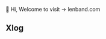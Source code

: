 👋 Hi, Welcome to visit → lenband.com

## Xlog

<picture>
  <source
    media="(prefers-color-scheme: light)"
    srcSet="https://xlog-card.vercel.app/api/lenband?theme=light"
  />
  <source
    media="(prefers-color-scheme: dark)"
    srcSet="https://xlog-card.vercel.app/api/lenband?theme=dark"
  />
  <img src="https://xlog-card.vercel.app/api/lenband?theme=light" alt="" />
</picture>

